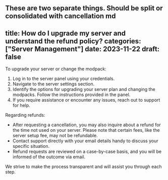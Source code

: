 These are two separate things. Should be split or consolidated with cancellation md
---
title: How do I upgrade my server and understand the refund policy?
categories: ["Server Management"]
date: 2023-11-22
draft: false
---

To upgrade your server or change the modpack:

1. Log in to the server panel using your credentials.
2. Navigate to the server settings section.
3. Identify the options for upgrading your server plan and changing the modpacks. Follow the instructions provided in the panel.
4. If you require assistance or encounter any issues, reach out to support for help.

Regarding refunds:

- After requesting a cancellation, you may also inquire about a refund for the time not used on your server. Please note that certain fees, like the server setup fee, may not be refundable.
- Contact support directly with your email details handy to discuss your specific situation.
- Refund requests are reviewed on a case-by-case basis, and you will be informed of the outcome via email.

We strive to make the process transparent and will assist you through each step.